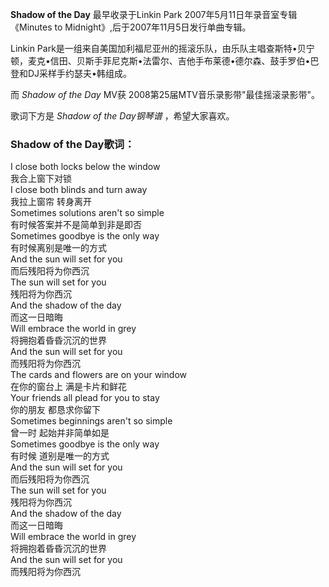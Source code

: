 

**Shadow of the Day** 最早收录于Linkin Park 2007年5月11日年录音室专辑《Minutes to
Midnight》,后于2007年11月5日发行单曲专辑。

Linkin
Park是一组来自美国加利福尼亚州的摇滚乐队，由乐队主唱查斯特•贝宁顿，麦克•信田、贝斯手菲尼克斯•法雷尔、吉他手布莱德•德尔森、鼓手罗伯•巴登和DJ采样手约瑟夫•韩组成。

而 _Shadow of the Day_ MV获 2008第25届MTV音乐录影带"最佳摇滚录影带"。

歌词下方是 _Shadow of the Day钢琴谱_ ，希望大家喜欢。

### Shadow of the Day歌词：

I close both locks below the window  
我合上窗下对锁  
I close both blinds and turn away  
我拉上窗帘 转身离开  
Sometimes solutions aren't so simple  
有时候答案并不是简单到非是即否  
Sometimes goodbye is the only way  
有时候离别是唯一的方式  
And the sun will set for you  
而后残阳将为你西沉  
The sun will set for you  
残阳将为你西沉  
And the shadow of the day  
而这一日暗晦  
Will embrace the world in grey  
将拥抱着昏昏沉沉的世界  
And the sun will set for you  
而残阳将为你西沉  
The cards and flowers are on your window  
在你的窗台上 满是卡片和鲜花  
Your friends all plead for you to stay  
你的朋友 都恳求你留下  
Sometimes beginnings aren't so simple  
曾一时 起始并非简单如是  
Sometimes goodbye is the only way  
有时候 道别是唯一的方式  
And the sun will set for you  
而后残阳将为你西沉  
The sun will set for you  
残阳将为你西沉  
And the shadow of the day  
而这一日暗晦  
Will embrace the world in grey  
将拥抱着昏昏沉沉的世界  
And the sun will set for you  
而残阳将为你西沉

